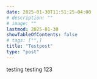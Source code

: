 ```yaml
---
date: 2025-01-30T11:51:25-04:00
# description: ""
# image: ""
lastmod: 2025-01-30
showTableOfContents: false
# tags: ["",]
title: "Testpost"
type: "post"
---
```


testing testing 123